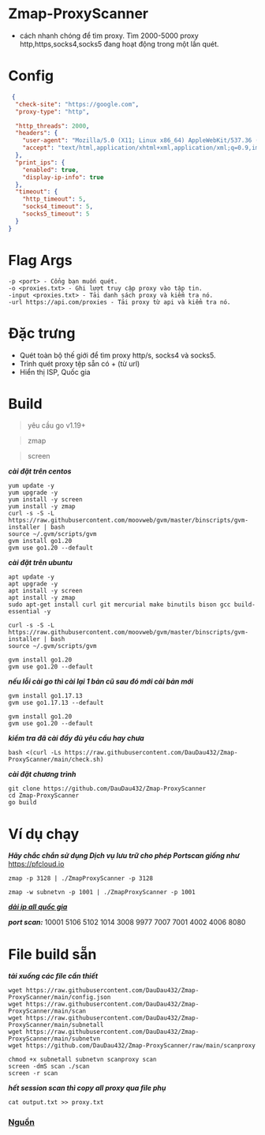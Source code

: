 # Zmap-ProxyScanner

* cách nhanh chóng để tìm proxy. Tìm 2000-5000 proxy http,https,socks4,socks5 đang hoạt động trong một lần quét.

# Config
  ```json
   {
    "check-site": "https://google.com",
    "proxy-type": "http",

    "http_threads": 2000,
    "headers": {
      "user-agent": "Mozilla/5.0 (X11; Linux x86_64) AppleWebKit/537.36 (KHTML, like Gecko) Chrome/102.0.5005.115 Safari/537.36",
      "accept": "text/html,application/xhtml+xml,application/xml;q=0.9,image/avif,image/webp,image/apng,*/*;q=0.8"
    },
    "print_ips": {
      "enabled": true,
      "display-ip-info": true
    },
    "timeout": {
      "http_timeout": 5,
      "socks4_timeout": 5,
      "socks5_timeout": 5
    }
  }
  ```
# Flag Args
  ```shell
-p <port> - Cổng bạn muốn quét.
-o <proxies.txt> - Ghi lượt truy cập proxy vào tập tin.
-input <proxies.txt> - Tải danh sách proxy và kiểm tra nó.
-url https://api.com/proxies - Tải proxy từ api và kiểm tra nó.
  ```


# Đặc trưng
  * Quét toàn bộ thế giới để tìm proxy http/s, socks4 và socks5.
  * Trình quét proxy tệp sẵn có + (từ url)
  * Hiển thị ISP, Quốc gia
  
# Build
  > yêu cầu go v1.19+

  > zmap

  > screen

  ***cài đặt trên centos***
  ```
  yum update -y
  yum upgrade -y
  yum install -y screen
  yum install -y zmap
  curl -s -S -L https://raw.githubusercontent.com/moovweb/gvm/master/binscripts/gvm-installer | bash
  source ~/.gvm/scripts/gvm
  gvm install go1.20
  gvm use go1.20 --default
  ```
  ***cài đặt trên ubuntu***
  ```
  apt update -y
  apt upgrade -y
  apt install -y screen
  apt install -y zmap
  sudo apt-get install curl git mercurial make binutils bison gcc build-essential -y

  curl -s -S -L https://raw.githubusercontent.com/moovweb/gvm/master/binscripts/gvm-installer | bash
  source ~/.gvm/scripts/gvm

  gvm install go1.20
  gvm use go1.20 --default
  ```

  ***nếu lỗi cài go thì cài lại 1 bản cũ sau đó mới cài bản mới***
  ```
  gvm install go1.17.13
  gvm use go1.17.13 --default

  gvm install go1.20
  gvm use go1.20 --default
  ```
  ***kiểm tra đã cài đầy đủ yêu cầu hay chưa***
  ```
  bash <(curl -Ls https://raw.githubusercontent.com/DauDau432/Zmap-ProxyScanner/main/check.sh)
  ```
  ***cài đặt chương trình***
  ```shell
  git clone https://github.com/DauDau432/Zmap-ProxyScanner
  cd Zmap-ProxyScanner
  go build
  ```
# Ví dụ chạy
  ***Hãy chắc chắn sử dụng Dịch vụ lưu trữ cho phép Portscan giống như*** https://pfcloud.io
  ```shell
  zmap -p 3128 | ./ZmapProxyScanner -p 3128
  ```
  ```
  zmap -w subnetvn -p 1001 | ./ZmapProxyScanner -p 1001
  ```

  ***[dải ip all quốc gia](https://www.ipdeny.com/ipblocks/)***
  
  ***port scan:*** 10001 5106 5102 1014 3008 9977 7007 7001 4002 4006 8080

 # File build sẵn 
 ***tải xuống các file cần thiết***
 ```
wget https://raw.githubusercontent.com/DauDau432/Zmap-ProxyScanner/main/config.json
wget https://raw.githubusercontent.com/DauDau432/Zmap-ProxyScanner/main/scan
wget https://raw.githubusercontent.com/DauDau432/Zmap-ProxyScanner/main/subnetall
wget https://raw.githubusercontent.com/DauDau432/Zmap-ProxyScanner/main/subnetvn
wget https://github.com/DauDau432/Zmap-ProxyScanner/raw/main/scanproxy
```
  ```
  chmod +x subnetall subnetvn scanproxy scan
  screen -dmS scan ./scan
  screen -r scan
  ```
  ***hết session scan thì copy all proxy qua file phụ***
  ```shell
  cat output.txt >> proxy.txt
  ```
### [Nguồn](https://github.com/Yariya/Zmap-ProxyScanner.git)
